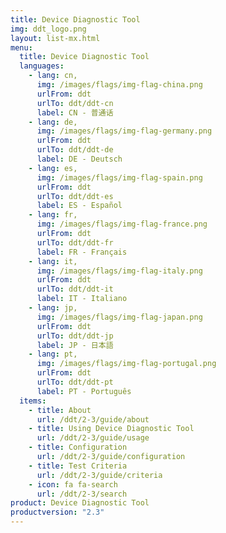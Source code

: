 ```yaml
---
title: Device Diagnostic Tool
img: ddt_logo.png
layout: list-mx.html
menu:
  title: Device Diagnostic Tool
  languages:
    - lang: cn,
      img: /images/flags/img-flag-china.png
      urlFrom: ddt
      urlTo: ddt/ddt-cn
      label: CN - 普通话
    - lang: de,
      img: /images/flags/img-flag-germany.png
      urlFrom: ddt
      urlTo: ddt/ddt-de
      label: DE - Deutsch
    - lang: es,
      img: /images/flags/img-flag-spain.png
      urlFrom: ddt
      urlTo: ddt/ddt-es
      label: ES - Español
    - lang: fr,
      img: /images/flags/img-flag-france.png
      urlFrom: ddt
      urlTo: ddt/ddt-fr
      label: FR - Français
    - lang: it,
      img: /images/flags/img-flag-italy.png
      urlFrom: ddt
      urlTo: ddt/ddt-it
      label: IT - Italiano
    - lang: jp,
      img: /images/flags/img-flag-japan.png
      urlFrom: ddt
      urlTo: ddt/ddt-jp
      label: JP - 日本語
    - lang: pt,
      img: /images/flags/img-flag-portugal.png
      urlFrom: ddt
      urlTo: ddt/ddt-pt
      label: PT - Português
  items:
    - title: About
      url: /ddt/2-3/guide/about
    - title: Using Device Diagnostic Tool
      url: /ddt/2-3/guide/usage
    - title: Configuration
      url: /ddt/2-3/guide/configuration
    - title: Test Criteria
      url: /ddt/2-3/guide/criteria
    - icon: fa fa-search
      url: /ddt/2-3/search
product: Device Diagnostic Tool
productversion: "2.3"
---
```

